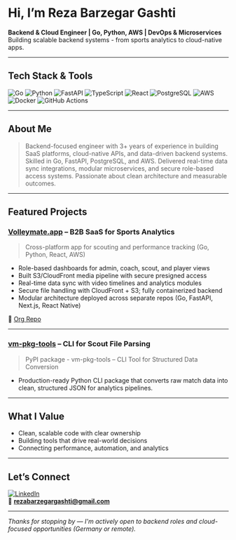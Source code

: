 # Hi, I’m Reza Barzegar Gashti

**Backend & Cloud Engineer | Go, Python, AWS | DevOps & Microservices‬**  
Building scalable backend systems - from sports analytics to cloud-native apps.

---

## Tech Stack & Tools

![Go](https://img.shields.io/badge/Go-00ADD8?style=for-the-badge&logo=go)
![Python](https://img.shields.io/badge/Python-3776AB?style=for-the-badge&logo=python&logoColor=white)
![FastAPI](https://img.shields.io/badge/FastAPI-009688?style=for-the-badge&logo=fastapi)
![TypeScript](https://img.shields.io/badge/TypeScript-007ACC?style=for-the-badge&logo=typescript)
![React](https://img.shields.io/badge/React-20232A?style=for-the-badge&logo=react&logoColor=61DAFB)
![PostgreSQL](https://img.shields.io/badge/PostgreSQL-336791?style=for-the-badge&logo=postgresql)
![AWS](https://img.shields.io/badge/AWS-232F3E?style=for-the-badge&logo=amazonaws)
![Docker](https://img.shields.io/badge/Docker-2496ED?style=for-the-badge&logo=docker)
![GitHub Actions](https://img.shields.io/badge/CI%2FCD-2088FF?style=for-the-badge&logo=githubactions)

---

## About Me

> Backend-focused engineer with 3+ years of experience in building SaaS platforms, cloud-native APIs, and data-driven backend systems. Skilled in Go, FastAPI, PostgreSQL, and AWS. Delivered real-time data sync integrations, modular microservices, and secure role-based access systems. Passionate about clean architecture and measurable outcomes.

---

## Featured Projects

### [Volleymate.app](https://www.volleymate.app) – B2B SaaS for Sports Analytics

> Cross-platform app for scouting and performance tracking (Go, Python, React, AWS)

- Role-based dashboards for admin, coach, scout, and player views
- Built S3/CloudFront media pipeline with secure presigned access
- Real-time data sync with video timelines and analytics modules
- Secure file handling with CloudFront + S3; fully containerized backend
- Modular architecture deployed across separate repos (Go, FastAPI, Next.js, React Native)



🔗 [Org Repo](https://github.com/volleymateteam)

---

### [vm-pkg-tools](https://pypi.org/project/vm-pkg-tools) – CLI for Scout File Parsing

> PyPI package - vm-pkg-tools – CLI Tool for Structured Data Conversion

- Production-ready Python CLI package that converts raw match data into clean, structured JSON for analytics pipelines.

---

## What I Value

- Clean, scalable code with clear ownership  
- Building tools that drive real-world decisions  
- Connecting performance, automation, and analytics

---

## Let’s Connect

[![LinkedIn](https://img.shields.io/badge/LinkedIn-0077B5?style=for-the-badge&logo=linkedin)](https://www.linkedin.com/in/reza-barzegar-gashti/)  
📧 **rezabarzegargashti@gmail.com**

---

_Thanks for stopping by — I'm actively open to backend roles and cloud-focused opportunities (Germany or remote)._


